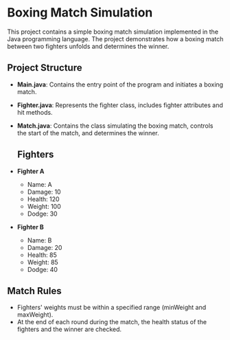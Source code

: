 # Boxing Match Simulation
This project contains a simple boxing match simulation implemented in the Java programming language. 
The project demonstrates how a boxing match between two fighters unfolds and determines the winner.

## Project Structure
- **Main.java**: Contains the entry point of the program and initiates a boxing match.
- **Fighter.java**: Represents the fighter class, includes fighter attributes and hit methods.
- **Match.java**: Contains the class simulating the boxing match, controls the start of the match, and determines the winner.

  ## Fighters
- **Fighter A**
  - Name: A
  - Damage: 10
  - Health: 120
  - Weight: 100
  - Dodge: 30
- **Fighter B**
  - Name: B
  - Damage: 20
  - Health: 85
  - Weight: 85
  - Dodge: 40

## Match Rules
- Fighters' weights must be within a specified range (minWeight and maxWeight).
- At the end of each round during the match, the health status of the fighters and the winner are checked.
